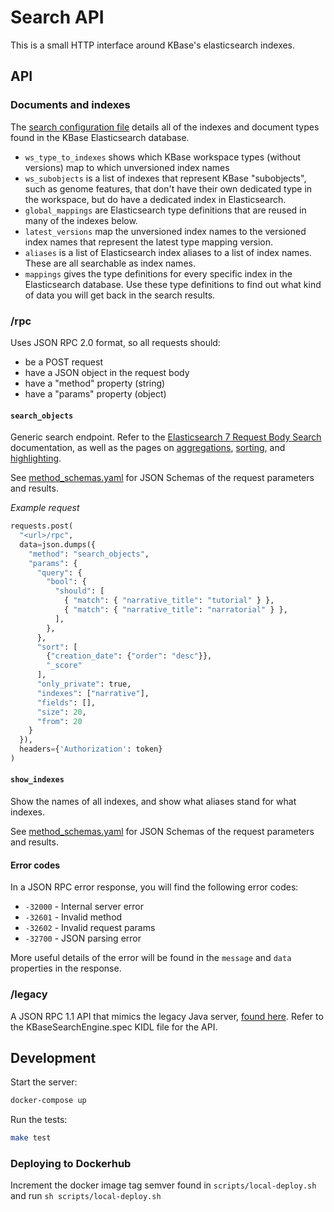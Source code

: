 # Search API

This is a small HTTP interface around KBase's elasticsearch indexes.

## API

### Documents and indexes

The [search configuration file](https://github.com/kbase/index_runner_spec/blob/master/config.yaml) details all of the indexes and document types found in the KBase Elasticsearch database.

* `ws_type_to_indexes` shows which KBase workspace types (without versions) map to which unversioned index names
* `ws_subobjects` is a list of indexes that represent KBase "subobjects", such as genome features, that don't have their own dedicated type in the workspace, but do have a dedicated index in Elasticsearch.
* `global_mappings` are Elasticsearch type definitions that are reused in many of the indexes below.
* `latest_versions` map the unversioned index names to the versioned index names that represent the latest type mapping version.
* `aliases` is a list of Elasticsearch index aliases to a list of index names. These are all searchable as index names.
* `mappings` gives the type definitions for every specific index in the Elasticsearch database. Use these type definitions to find out what kind of data you will get back in the search results.

### <url>/rpc

Uses JSON RPC 2.0 format, so all requests should:

* be a POST request
* have a JSON object in the request body
* have a "method" property (string)
* have a "params" property (object)

#### `search_objects`

Generic search endpoint. Refer to the [Elasticsearch 7 Request Body Search](https://www.elastic.co/guide/en/elasticsearch/reference/7.x/search-request-body.html) documentation, as well as the pages on [aggregations](https://www.elastic.co/guide/en/elasticsearch/reference/current/search-aggregations.html), [sorting](https://www.elastic.co/guide/en/elasticsearch/reference/7.5/search-request-body.html#request-body-search-sort), and [highlighting](https://www.elastic.co/guide/en/elasticsearch/reference/7.5/search-request-body.html#request-body-search-highlighting).

See [method_schemas.yaml](./src/server/method_schemas.yaml) for JSON Schemas of the request parameters and results.

_Example request_

```py
requests.post(
  "<url>/rpc",
  data=json.dumps({
    "method": "search_objects",
    "params": {
      "query": {
        "bool": {
          "should": [
            { "match": { "narrative_title": "tutorial" } },
            { "match": { "narrative_title": "narratorial" } },
          ],
        },
      },
      "sort": [
        {"creation_date": {"order": "desc"}},
        "_score"
      ],
      "only_private": true,
      "indexes": ["narrative"],
      "fields": [],
      "size": 20,
      "from": 20
    }
  }),
  headers={'Authorization': token}
)
```

#### `show_indexes`

Show the names of all indexes, and show what aliases stand for what indexes.

See [method_schemas.yaml](./src/server/method_schemas.yaml) for JSON Schemas of the request parameters and results.

#### Error codes

In a JSON RPC error response, you will find the following error codes:

* `-32000` - Internal server error
* `-32601` - Invalid method
* `-32602` - Invalid request params
* `-32700` - JSON parsing error

More useful details of the error will be found in the `message` and `data` properties in the response.

### <url>/legacy

A JSON RPC 1.1 API that mimics the legacy Java server, [found here](https://github.com/kbase/KBaseSearchEngin://github.com/kbase/KBaseSearchEngine). Refer to the KBaseSearchEngine.spec KIDL file for the API.

## Development

Start the server:

```sh
docker-compose up
```

Run the tests:

```sh
make test
```

### Deploying to Dockerhub

Increment the docker image tag semver found in `scripts/local-deploy.sh` and run `sh scripts/local-deploy.sh`
